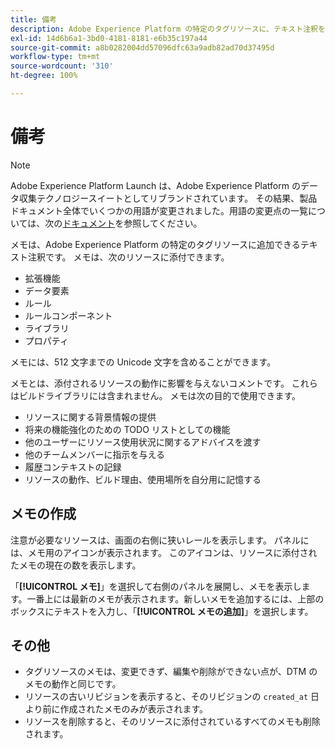 ```yaml
---
title: 備考
description: Adobe Experience Platform の特定のタグリソースに、テキスト注釈を付加する方法について説明します。
exl-id: 14d6b6a1-3bd0-4181-8181-e6b35c197a44
source-git-commit: a8b0282004dd57096dfc63a9adb82ad70d37495d
workflow-type: tm+mt
source-wordcount: '310'
ht-degree: 100%

---
```


# 備考

>[!NOTE]
>
>Adobe Experience Platform Launch は、Adobe Experience Platform のデータ収集テクノロジースイートとしてリブランドされています。 その結果、製品ドキュメント全体でいくつかの用語が変更されました。用語の変更点の一覧については、次の[ドキュメント](../../term-updates.md)を参照してください。

メモは、Adobe Experience Platform の特定のタグリソースに追加できるテキスト注釈です。 メモは、次のリソースに添付できます。

* 拡張機能
* データ要素
* ルール
* ルールコンポーネント
* ライブラリ
* プロパティ

メモには、512 文字までの Unicode 文字を含めることができます。

メモとは、添付されるリソースの動作に影響を与えないコメントです。 これらはビルドライブラリには含まれません。 メモは次の目的で使用できます。

* リソースに関する背景情報の提供
* 将来の機能強化のための TODO リストとしての機能
* 他のユーザーにリソース使用状況に関するアドバイスを渡す
* 他のチームメンバーに指示を与える
* 履歴コンテキストの記録
* リソースの動作、ビルド理由、使用場所を自分用に記憶する

## メモの作成

注意が必要なリソースは、画面の右側に狭いレールを表示します。 パネルには、メモ用のアイコンが表示されます。 このアイコンは、リソースに添付されたメモの現在の数を表示します。

「**[!UICONTROL メモ]**」を選択して右側のパネルを展開し、メモを表示します。一番上には最新のメモが表示されます。新しいメモを追加するには、上部のボックスにテキストを入力し、「**[!UICONTROL メモの追加]**」を選択します。

## その他

* タグリソースのメモは、変更できず、編集や削除ができない点が、DTM のメモの動作と同じです。
* リソースの古いリビジョンを表示すると、そのリビジョンの `created_at` 日より前に作成されたメモのみが表示されます。
* リソースを削除すると、そのリソースに添付されているすべてのメモも削除されます。
